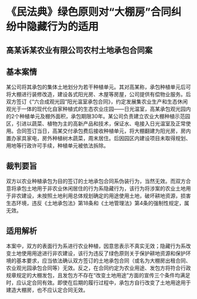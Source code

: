 # 《民法典》绿色原则对“大棚房”合同纠纷中隐藏行为的适用

<!-- INFO END -->

## 高某诉某农业有限公司农村土地承包合同案

## 基本案情

某公司将其承包的集体土地划分为若干种植单元。其对高某称，承包种植单元后可将大棚进行装修改造，建设各式阳光房、木屋等房屋，公司提供有偿物业服务。后双方签订《“六合成观光园”阳光温室承包合同》，约定发展集农业生产和生态休闲观光于一体的现代化自家种植式的生态农业庄园——日光温室，高某承包观光园内的2个种植单元及棚外面积，承包期限30年。某公司负责建立农业大棚种植示范园区，引进以蔬菜、植物为主的高新产品和技术，保证水、电接入日光温室及正常使用。合同签订当日，高某交付承包费后接收种植单元，将大棚翻建为阳光房，房内置办家具家电，房外种植树木蔬菜，周末居住。后因园区内建设项目未取得规划、用地等行政许可手续，种植单元被依法拆除。

## 裁判要旨

双方以农业种植承包为目的签订的土地承包合同系伪装行为，当然无效。而双方合意将承包土地用于非农业休闲居住的行为系隐藏行为，该行为将涉案的农业土地用于非农建设，未按照土地利用总体规划确定的用途使用土地，破坏耕地资源，损害生态环境，违反《土地承包法》第18条和《土地管理法》第4条的强制性规定，属无效。

## 适用解析

本案中，双方的表面行为系进行农业种植，因意思表示不真实无效；隐藏行为系改变土地使用用途进行非农建设，该行为违反了绿色原则关于保护耕地资源和保护环境的基本要求，应当依法确认双方签订的土地承包合同（或名为大棚房出租合同、农业观光园承包合同等）无效。反之，在合同约定为农业用途、发包方将符合行政规章规定的大棚发包，且发包方不存在“改变土地用途”方面的宣传三个条件均满足时，应认定合同有效。即使在后期的履行过程中，承包方自行改变了土地用途用于建造大棚房，也不应认定合同无效。